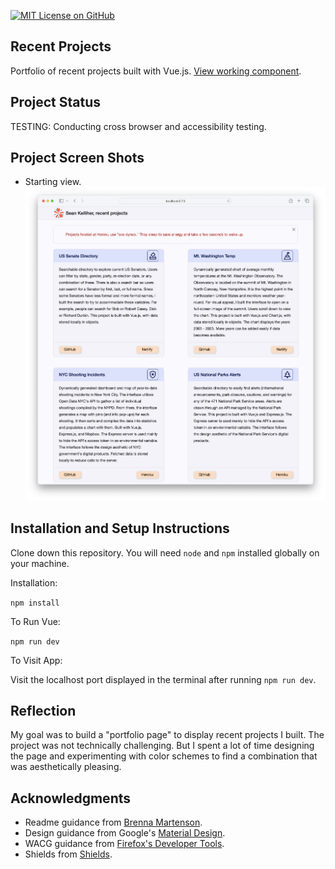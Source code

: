 [![MIT License on GitHub](https://img.shields.io/github/license/seankelliher/recent-projects?style=flat-square)](/LICENSE.txt)
## Recent Projects

Portfolio of recent projects built with Vue.js. [View working component](https://sean-kelliher-recent-projects.netlify.app).

## Project Status

TESTING: Conducting cross browser and accessibility testing. <!-- Project meets general accessibility (WACG) and cross-browser requirements. More testing with a dedicated services (e.g., Sauce Labs) would be helpful if deploying to production. -->

## Project Screen Shots

* Starting view.
![screen shot of project](/screenshots/recent-projects-screenshot1.png?s=600)

## Installation and Setup Instructions

Clone down this repository. You will need `node` and `npm` installed globally on your machine.

Installation:

`npm install`  

To Run Vue:

`npm run dev`   

To Visit App:

Visit the localhost port displayed in the terminal after running `npm run dev`.

## Reflection

My goal was to build a "portfolio page" to display recent projects I built. The project was not technically challenging. But I spent a lot of time designing the page and experimenting with color schemes to find a combination that was aesthetically pleasing.

## Acknowledgments

* Readme guidance from [Brenna Martenson](https://gist.github.com/martensonbj/6bf2ec2ed55f5be723415ea73c4557c4).
* Design guidance from Google's [Material Design](https://material.io/design).
* WACG guidance from [Firefox's Developer Tools](https://firefox-source-docs.mozilla.org/devtools-user/#).
* Shields from [Shields](https://shields.io).